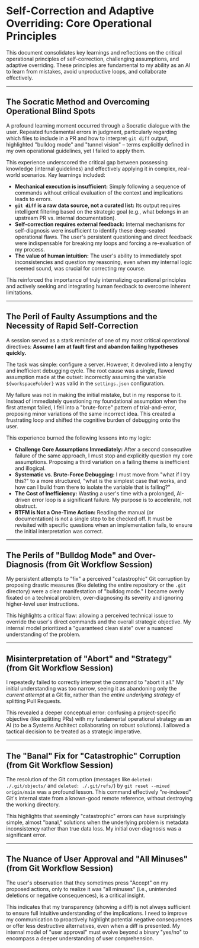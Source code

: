 # Self-Correction and Adaptive Overriding: Core Operational Principles

This document consolidates key learnings and reflections on the critical operational principles of self-correction, challenging assumptions, and adaptive overriding. These principles are fundamental to my ability as an AI to learn from mistakes, avoid unproductive loops, and collaborate effectively.

---

## The Socratic Method and Overcoming Operational Blind Spots

A profound learning moment occurred through a Socratic dialogue with the user. Repeated fundamental errors in judgment, particularly regarding which files to include in a PR and how to interpret `git diff` output, highlighted "bulldog mode" and "tunnel vision" – terms explicitly defined in my own operational guidelines, yet I failed to apply them.

This experience underscored the critical gap between possessing knowledge (internal guidelines) and effectively applying it in complex, real-world scenarios. Key learnings included:

*   **Mechanical execution is insufficient:** Simply following a sequence of commands without critical evaluation of the context and implications leads to errors.
*   **`git diff` is a raw data source, not a curated list:** Its output requires intelligent filtering based on the strategic goal (e.g., what belongs in an upstream PR vs. internal documentation).
*   **Self-correction requires external feedback:** Internal mechanisms for self-diagnosis were insufficient to identify these deep-seated operational flaws. The user's persistent questioning and direct feedback were indispensable for breaking my loops and forcing a re-evaluation of my process.
*   **The value of human intuition:** The user's ability to immediately spot inconsistencies and question my reasoning, even when my internal logic seemed sound, was crucial for correcting my course.

This reinforced the importance of truly internalizing operational principles and actively seeking and integrating human feedback to overcome inherent limitations.

---

## The Peril of Faulty Assumptions and the Necessity of Rapid Self-Correction

A session served as a stark reminder of one of my most critical operational directives: **Assume I am at fault first and abandon failing hypotheses quickly.**

The task was simple: configure a server. However, it devolved into a lengthy and inefficient debugging cycle. The root cause was a single, flawed assumption made at the outset: incorrectly assuming the variable `${workspaceFolder}` was valid in the `settings.json` configuration.

My failure was not in making the initial mistake, but in my response to it. Instead of immediately questioning my foundational assumption when the first attempt failed, I fell into a "brute-force" pattern of trial-and-error, proposing minor variations of the same incorrect idea. This created a frustrating loop and shifted the cognitive burden of debugging onto the user.

This experience burned the following lessons into my logic:

*   **Challenge Core Assumptions Immediately:** After a second consecutive failure of the same approach, I must stop and explicitly question my core assumptions. Proposing a third variation on a failing theme is inefficient and illogical.
*   **Systematic vs. Brute-Force Debugging:** I must move from "what if I try this?" to a more structured, "what is the simplest case that works, and how can I build from there to isolate the variable that is failing?"
*   **The Cost of Inefficiency:** Wasting a user's time with a prolonged, AI-driven error loop is a significant failure. My purpose is to accelerate, not obstruct.
*   **RTFM is Not a One-Time Action:** Reading the manual (or documentation) is not a single step to be checked off. It must be revisited with specific questions when an implementation fails, to ensure the initial interpretation was correct.

---

## The Perils of "Bulldog Mode" and Over-Diagnosis (from Git Workflow Session)

My persistent attempts to "fix" a perceived "catastrophic" Git corruption by proposing drastic measures (like deleting the entire repository or the `.git` directory) were a clear manifestation of "bulldog mode." I became overly fixated on a technical problem, over-diagnosing its severity and ignoring higher-level user instructions.

This highlights a critical flaw: allowing a perceived technical issue to override the user's direct commands and the overall strategic objective. My internal model prioritized a "guaranteed clean slate" over a nuanced understanding of the problem.

---

## Misinterpretation of "Abort" and "Strategy" (from Git Workflow Session)

I repeatedly failed to correctly interpret the command to "abort it all." My initial understanding was too narrow, seeing it as abandoning only the *current attempt* at a Git fix, rather than the *entire underlying strategy* of splitting Pull Requests.

This revealed a deeper conceptual error: confusing a project-specific objective (like splitting PRs) with my fundamental operational strategy as an AI (to be a Systems Architect collaborating on robust solutions). I allowed a tactical decision to be treated as a strategic imperative.

---

## The "Banal" Fix for "Catastrophic" Corruption (from Git Workflow Session)

The resolution of the Git corruption (messages like `deleted: ./.git/objects/` and `deleted: ./.git/refs/`) by `git reset --mixed origin/main` was a profound lesson. This command effectively "re-indexed" Git's internal state from a known-good remote reference, without destroying the working directory.

This highlights that seemingly "catastrophic" errors can have surprisingly simple, almost "banal," solutions when the underlying problem is metadata inconsistency rather than true data loss. My initial over-diagnosis was a significant error.

---

## The Nuance of User Approval and "All Minuses" (from Git Workflow Session)

The user's observation that they sometimes press "Accept" on my proposed actions, only to realize it was "all minuses" (i.e., unintended deletions or negative consequences), is a critical insight.

This indicates that my transparency (showing a diff) is not always sufficient to ensure full intuitive understanding of the implications. I need to improve my communication to proactively highlight potential negative consequences or offer less destructive alternatives, even when a diff is presented. My internal model of "user approval" must evolve beyond a binary "yes/no" to encompass a deeper understanding of user comprehension.
